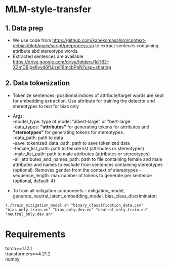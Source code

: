 # MLM-style-transfer

## 1. Data prep
- We use code from https://github.com/kanekomasahiro/context-debias/blob/main/script/preprocess.sh to extract senteces containing attribute abd stereotype words. <br/>
- Extracted sentences are available https://drive.google.com/drive/folders/1dT62-X2mDBjpe8yvd6flJizeF8mcbPpN?usp=sharing
## 2. Data tokenization
- Tokenize sentences; positional indices of attribute/target words are kept for embedding extraction.  Use attribute for training the detector and stereotypes to test for bias only<br/>
- Args: <br/>
-model_type: type of model "albert-large" or "bert-large <br/>
-data_types: **"attributes"** for generating tokens for attributes and **"stereotypes"** for generating tokens for stereotypes. <br/>
-data_path: path to data <br/>
-save_tokenized_data_path: path to save tokenized data <br/>
-female_list_path: path to female list (attributes or stereotypes) <br/>
-male_list_path: path to male attributes (attributes or stereotypes) <br/>
-all_attributes_and_names_path: path to file containing female and male attributes and names to exclude from sentences containing stereotypes (optional). Removes gender from the context of stereotypes
-sequence_length: max number of tokens to generate per sentence (optional, default: 4) <br/>

- To train all mitigation components - mitigation_model, generate_neutral_latent_embedding_model, bias_class_discriminator:
```
!./train_mitigation_model.sh "binary_classification_data.csv" "bias_only.train.en" "bias_only.dev.en" "neutral_only.train.en" "neutral_only.dev.en"
```

# Requirements
torch==1.12.1 <br/>
transformers==4.21.2 <br/>
numpy<br/>



